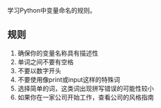 学习Python中变量命名的规则。

## 规则

1. 确保你的变量名称具有描述性
2. 单词之间不要有空格
3. 不要以数字开头
4. 不要使用像print或input这样的特殊词
5. 选择简单的词，这类词出现拼写错误的可能性较小
6. 如果你在一家公司开始工作，查看公司的风格指南